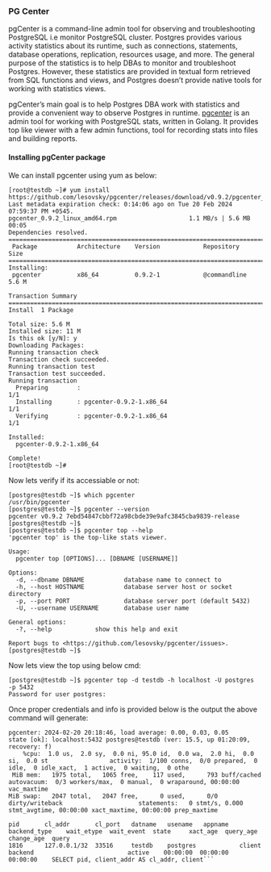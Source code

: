 ### PG Center

pgCenter is a command-line admin tool for observing and troubleshooting PostgreSQL i.e monitor PostgreSQL cluster. Postgres provides various activity statistics about its runtime, such as connections, statements, database operations, replication, resources usage, and more. The general purpose of the statistics is to help DBAs to monitor and troubleshoot Postgres. However, these statistics are provided in textual form retrieved from SQL functions and views, and Postgres doesn’t provide native tools for working with statistics views.

pgCenter’s main goal is to help Postgres DBA work with statistics and provide a convenient way to observe Postgres in runtime. [pgcenter](https://github.com/lesovsky/pgcenter) is an admin tool for working with PostgreSQL stats, written in Golang. It provides top like viewer with a few admin functions, tool for recording stats into files and building reports.

#### Installing pgCenter package
We can install pgcenter using yum as below:
```
[root@testdb ~]# yum install https://github.com/lesovsky/pgcenter/releases/download/v0.9.2/pgcenter_0.9.2_linux_amd64.rpm
Last metadata expiration check: 0:14:06 ago on Tue 20 Feb 2024 07:59:37 PM +0545.
pgcenter_0.9.2_linux_amd64.rpm                    1.1 MB/s | 5.6 MB     00:05
Dependencies resolved.
==================================================================================
 Package           Architecture    Version            Repository             Size
==================================================================================
Installing:
 pgcenter          x86_64          0.9.2-1            @commandline          5.6 M

Transaction Summary
==================================================================================
Install  1 Package

Total size: 5.6 M
Installed size: 11 M
Is this ok [y/N]: y
Downloading Packages:
Running transaction check
Transaction check succeeded.
Running transaction test
Transaction test succeeded.
Running transaction
  Preparing        :                                                          1/1
  Installing       : pgcenter-0.9.2-1.x86_64                                  1/1
  Verifying        : pgcenter-0.9.2-1.x86_64                                  1/1

Installed:
  pgcenter-0.9.2-1.x86_64

Complete!
[root@testdb ~]#
```

Now lets verify if its accessiable or not:
```
[postgres@testdb ~]$ which pgcenter
/usr/bin/pgcenter
[postgres@testdb ~]$ pgcenter --version
pgcenter v0.9.2 7ebd54847cbbf72a98cbde39e9afc3845cba9839-release
[postgres@testdb ~]$
[postgres@testdb ~]$ pgcenter top --help
'pgcenter top' is the top-like stats viewer.

Usage:
  pgcenter top [OPTIONS]... [DBNAME [USERNAME]]

Options:
  -d, --dbname DBNAME           database name to connect to
  -h, --host HOSTNAME           database server host or socket directory
  -p, --port PORT               database server port (default 5432)
  -U, --username USERNAME       database user name

General options:
  -?, --help            show this help and exit

Report bugs to <https://github.com/lesovsky/pgcenter/issues>.
[postgres@testdb ~]$
```

Now lets view the top using below cmd:
```
[postgres@testdb ~]$ pgcenter top -d testdb -h localhost -U postgres  -p 5432
Password for user postgres:
```

Once proper credentials and info is provided below is the output the above command will generate:
```
pgcenter: 2024-02-20 20:18:46, load average: 0.00, 0.03, 0.05                                  state [ok]: localhost:5432 postgres@testdb (ver: 15.5, up 01:20:09, recovery: f)
    %cpu:  1.0 us,  2.0 sy,  0.0 ni, 95.0 id,  0.0 wa,  2.0 hi,  0.0 si,  0.0 st                 activity:  1/100 conns,  0/0 prepared,  0 idle,  0 idle_xact,  1 active,  0 waiting,  0 othe
 MiB mem:   1975 total,   1065 free,    117 used,      793 buff/cached                         autovacuum:  0/3 workers/max,  0 manual,  0 wraparound, 00:00:00 vac_maxtime
MiB swap:   2047 total,   2047 free,      0 used,      0/0 dirty/writeback                     statements:   0 stmt/s, 0.000 stmt_avgtime, 00:00:00 xact_maxtime, 00:00:00 prep_maxtime

pid       cl_addr       cl_port   datname   usename   appname   backend_type    wait_etype  wait_event  state     xact_age  query_age  change_age  query
1816      127.0.0.1/32  33516     testdb    postgres            client backend                          active    00:00:00  00:00:00   00:00:00    SELECT pid, client_addr AS cl_addr, client```
